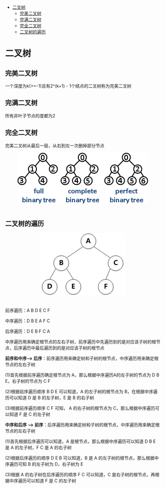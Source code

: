 <!-- MarkdownTOC -->

- [二叉树](#二叉树)
    + [完美二叉树](#完美二叉树)
    + [完满二叉树](#完满二叉树)
    + [完全二叉树](#完全二叉树)
    + [二叉树的遍历](#二叉树的遍历)

<!-- /MarkdownTOC -->

# 二叉树

## 完美二叉树

一个深度为k(>=-1)且有2^(k+1) - 1个结点的二叉树称为完美二叉树

## 完满二叉树

所有非叶子节点的度都为2

## 完全二叉树

完美二叉树从最后一层，从右到左一次删掉部分节点

<div align="center"> <img src="../pictures//binarytree.png"/> </div><br>

## 二叉树的遍历

<div align="center"> <img src="../pictures//binary-tree.jpg"/> </div><br>

前序遍历：A B D E C F

中序遍历：D B E A F C

后序遍历：D E B F C A

中序遍历用来确定根节点的左右子树，前序遍历中先遍历到的是对应该子树的根节点，后序遍历中最后遍历到的是对应该子树的根节点

**前序和中序--> 后序**：前序遍历用来确定树和子树的根节点，中序遍历用来确定根节点的左右子树

(1)首先根据前序遍历确定根节点为 A，那么根据中序遍历A的左子树的节点为 D B E，右子树的节点为 C F

(2)根据前序遍历顺序 B D E 可以知道，A 的左子树的根节点为 B，在根据中序遍历可以知道 D 是 B 的左子树，E 是 B 的右子树

(3)根据前序遍历顺序 C F 可知， A 的右子树的根节点为 C，那么根据中序遍历可以知道 F 是 C 的左子树

**中序和后序 --> 前序**：后序遍历用来确定树和子树的根节点，中序遍历用来确定根节点的左右子树

(1)首先根据后序遍历可以知道，A 是根节点，那么根据中序遍历可以知道 D B E 是 A 的左子树，F C 是 A 的右子树

(2)根据后序遍历的顺序 D E B 可以知道，B 是 A 的左子树的根节点，那么根据中序遍历可知 B 的左子树为 D，右子树为 E

(3)根据 A 的右子树在后序遍历的顺序 F C 可以知道，C 是右子树的根节点，再根据中序遍历可以知道 F 是 C 的左子树
